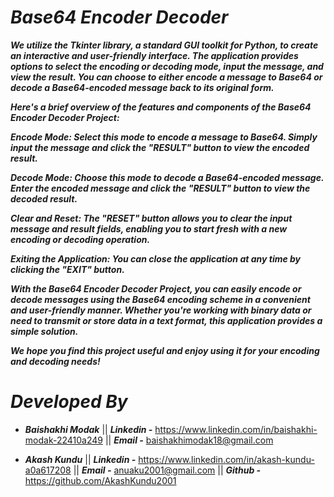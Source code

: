 # ***Base64 Encoder Decoder***

***We utilize the Tkinter library, a standard GUI toolkit for Python, to create an interactive and user-friendly interface. The application provides options to select the encoding or decoding mode, input the message, and view the result. You can choose to either encode a message to Base64 or decode a Base64-encoded message back to its original form.***

***Here's a brief overview of the features and components of the Base64 Encoder Decoder Project:***

***Encode Mode: Select this mode to encode a message to Base64. Simply input the message and click the "RESULT" button to view the encoded result.***

***Decode Mode: Choose this mode to decode a Base64-encoded message. Enter the encoded message and click the "RESULT" button to view the decoded result.***

***Clear and Reset: The "RESET" button allows you to clear the input message and result fields, enabling you to start fresh with a new encoding or decoding operation.***

***Exiting the Application: You can close the application at any time by clicking the "EXIT" button.***

***With the Base64 Encoder Decoder Project, you can easily encode or decode messages using the Base64 encoding scheme in a convenient and user-friendly manner. Whether you're working with binary data or need to transmit or store data in a text format, this application provides a simple solution.***

***We hope you find this project useful and enjoy using it for your encoding and decoding needs!***

# ***Developed By***

- ***Baishakhi Modak*** || ***Linkedin -*** https://www.linkedin.com/in/baishakhi-modak-22410a249 || ***Email -*** baishakhimodak18@gmail.com
* ***Akash Kundu*** || ***Linkedin -*** https://www.linkedin.com/in/akash-kundu-a0a617208 || ***Email -*** anuaku2001@gmail.com || ***Github -*** https://github.com/AkashKundu2001
